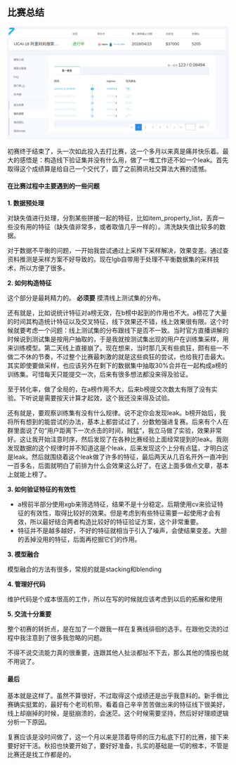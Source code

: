 ## 比赛总结

![](assets/比赛总结-a5165.png)

初赛终于结束了，头一次如此投入去打比赛，这一个多月以来真是痛并快乐着。最大的感悟是：构造线下验证集并没有什么用，做了一堆工作还不如一个leak。首先取得这个成绩算是给自己一个交代了，圆了之前腾讯社交算法大赛的遗憾。

#### 在比赛过程中主要遇到的一些问题

**1. 数据预处理**

对缺失值进行处理，分割某些拼接一起的特征，比如item_property_list，丢弃一些没有用的特征（缺失值非常多，或者取值几乎一样的）。清洗缺失值比较多的数据。

对于数据不平衡的问题，一开始我尝试通过上采样下采样解决，效果变差。通过查资料推测是采样方案不好导致的。现在lgb自带用于处理不平衡数据集的采样技术，所以方便了很多。

**2. 如何构造特征**

这个部分是最耗精力的。 **必须要** 摸清线上测试集的分布。

还有就是，比如说统计特征对a榜无效，在b榜中起到的作用也不大。a榜花了大量的时间其构造统计特征以及交叉特征，线下效果还不错，线上效果很有限。这个时候就要考虑一个问题：线上测试集的分布跟线下是否不一致。当时官方直播讲解的时候说到测试集是按用户抽取的，于是我就按测试集出现的用户在训练集采样，用来训练模型。第二天线上直接崩了。现在想来，当时那几天有些疯狂，颇有些一不做二不休的节奏，不过整个比赛最刺激的就是这些疯狂的尝试，也给我打击最大。其实即使要做采样，也应该另外在剩下的数据集中抽取30%合并在一起构成a榜的训练集。可惜每天只能提交一次，后来有很多想法都没来得及验证。

至于转化率，做了全局的，在a榜作用不大，后来b榜提交次数太有限了没有实验。下听说是需要按天计算才起效，这个我还没来得及试验。

还有就是，要观察训练集有没有什么规律。说不定你会发现leak。b榜开始后，我将所有想到的能尝试的办法，基本上都尝试过了，分数勉强进复赛。后来有个人在群里面说了句“用户距离下一次点击的时间，贼猛”，我立马做了实验，效果非常好。这让我开始注意时序，然后发现了在各种比赛经验上面经常提到的leak。我刚发现数据的这个规律时并不知道这是个leak，后来发现这个上分有点猛，才明白这是leak。然后就围绕着这个leak做了许多的特征，最后两天从几百名开外一直冲到一百多名，后面就明白了前排为什么会效果这么好了。在这上面多做点文章，基本上就能上榜了。

**3. 如何验证特征的有效性**

- a榜前半部分使用xgb来筛选特征，结果不是十分稳定。后期使用cv来验证特征的有效性，取得比较好的效果。但是考虑到有些特征需要一起使用才会有效，所以最好结合两者构造比较好的特征验证方案，这个非常重要。
- 特征并不是越多越好，不好的特征就相当于引入了噪声，会使结果变差。大胆的丢掉没用的特征，后面再挖掘它们的作用。

**3. 模型融合**

模型融合的方法有很多，常规的就是stacking和blending

**4. 管理好代码**

维护代码是个成本很高的工作，所以在写的时候就应该考虑到以后的拓展和使用

**5. 交流十分重要**

整个初赛的转折点，是在加了一个跟我一样在复赛线徘徊的选手。在跟他交流的过程中我注意到了很多我忽略的问题。

不得不说交流能力真的很重要，连跟其他人扯淡都扯不下去，那么其他的情报也就不用说了。

#### 最后

基本就是这样了。虽然不算很好，不过取得这个成绩还是出乎我意料的。新手做比赛确实挺累的，最好有个老司机带。看着自己辛辛苦苦做出来的特征线下很美好，线上却崩掉的时候，是挺崩溃的，会迷茫。这个时候需要坚持，然后好好理顺逻辑分析一下原因。

复赛应该是没时间做了，这一个月以来是顶着导师的压力私底下打的比赛，接下来要好好干活。秋招也快要开始了，要好好准备，扎实的基础是一切的根本，不管是比赛还是找工作都是的。
